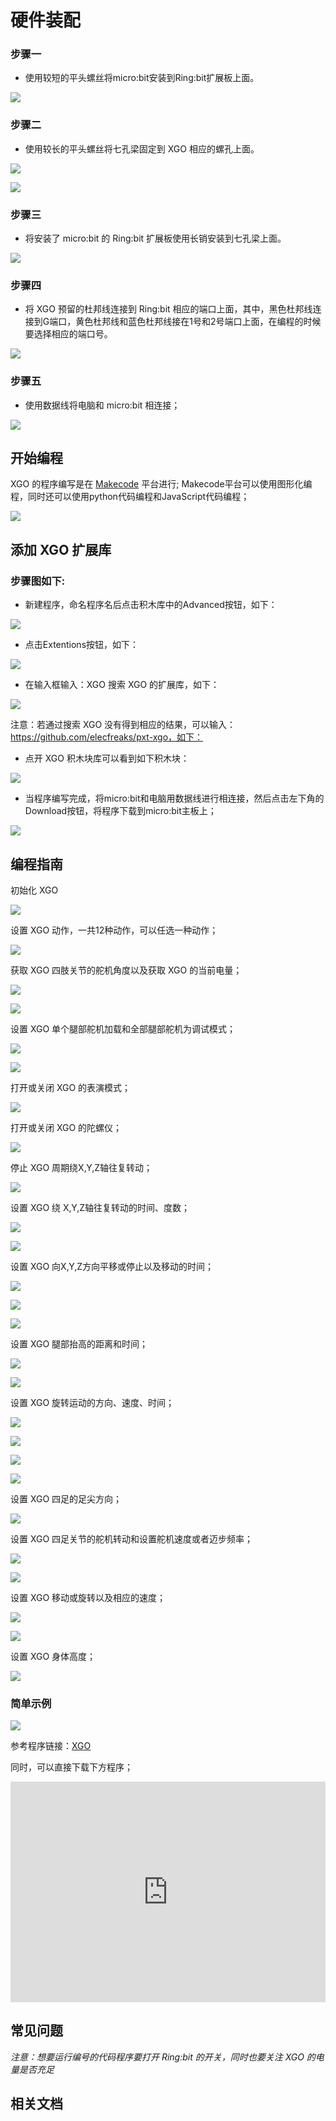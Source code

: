 # 硬件装配

### 步骤一

- 使用较短的平头螺丝将micro:bit安装到Ring:bit扩展板上面。


![](./images/microbit-xgo-robot-kit-17.png)



### 步骤二

- 使用较长的平头螺丝将七孔梁固定到 XGO 相应的螺孔上面。


![](./images/microbit-xgo-robot-kit-18.png)

![](./images/microbit-xgo-robot-kit-19.png)

### 步骤三

- 将安装了 micro:bit 的 Ring:bit 扩展板使用长销安装到七孔梁上面。


![](./images/microbit-xgo-robot-kit-20.png)

### 步骤四

-  将 XGO 预留的杜邦线连接到 Ring:bit 相应的端口上面，其中，黑色杜邦线连接到G端口，黄色杜邦线和蓝色杜邦线接在1号和2号端口上面，在编程的时候要选择相应的端口号。


![](./images/microbit-xgo-robot-kit-21.png)

### 步骤五

- 使用数据线将电脑和 micro:bit 相连接；


![](./images/microbit-xgo-robot-kit-22.png)





## 开始编程

XGO 的程序编写是在 [Makecode](https://makecode.microbit.org/#) 平台进行; Makecode平台可以使用图形化编程，同时还可以使用python代码编程和JavaScript代码编程；



![](./images/microbit-xgo-robot-kit-10.png)



## 添加 XGO 扩展库

### 步骤图如下:

- 新建程序，命名程序名后点击积木库中的Advanced按钮，如下：




![](./images/microbit-xgo-robot-kit-11.png)



- 点击Extentions按钮，如下：




![](./images/microbit-xgo-robot-kit-12.png)



- 在输入框输入：XGO 搜索 XGO 的扩展库，如下：




![](./images/microbit-xgo-robot-kit-13.png)

注意：若通过搜索 XGO 没有得到相应的结果，可以输入：https://github.com/elecfreaks/pxt-xgo，如下：



- 点开 XGO 积木块库可以看到如下积木块：




![](./images/microbit-xgo-robot-kit-14.png)



- 当程序编写完成，将micro:bit和电脑用数据线进行相连接，然后点击左下角的Download按钮，将程序下载到micro:bit主板上；




![](./images/microbit-xgo-robot-kit-15.png)





## 编程指南



初始化 XGO 



![](./images/microbit-xgo-robot-kit-square-24.png)



设置 XGO 动作，一共12种动作，可以任选一种动作；



![](./images/microbit-xgo-robot-kit-square-01.png)



获取 XGO 四肢关节的舵机角度以及获取 XGO 的当前电量；



![](./images/microbit-xgo-robot-kit-square-02.png)

![](./images/microbit-xgo-robot-kit-square-03.png)



设置 XGO 单个腿部舵机加载和全部腿部舵机为调试模式；



![](./images/microbit-xgo-robot-kit-square-04.png)

![](./images/microbit-xgo-robot-kit-square-05.png)



打开或关闭 XGO 的表演模式；



![](./images/microbit-xgo-robot-kit-square-06.png)



打开或关闭 XGO 的陀螺仪；



![](./images/microbit-xgo-robot-kit-square-07.png)



停止 XGO 周期绕X,Y,Z轴往复转动；



![](./images/microbit-xgo-robot-kit-square-08.png)



设置 XGO 绕 X,Y,Z轴往复转动的时间、度数；



![](./images/microbit-xgo-robot-kit-square-09.png)

![](./images/microbit-xgo-robot-kit-square-10.png)



设置 XGO 向X,Y,Z方向平移或停止以及移动的时间；



![](./images/microbit-xgo-robot-kit-square-11.png)

![](./images/microbit-xgo-robot-kit-square-12.png)

![](./images/microbit-xgo-robot-kit-square-13.png)



设置 XGO 腿部抬高的距离和时间；



![](./images/microbit-xgo-robot-kit-square-14.png)

![](./images/microbit-xgo-robot-kit-square-15.png)



设置  XGO 旋转运动的方向、速度、时间；



![](./images/microbit-xgo-robot-kit-square-16.png)

![](./images/microbit-xgo-robot-kit-square-17.png)

![](./images/microbit-xgo-robot-kit-square-18.png)

![](./images/microbit-xgo-robot-kit-square-19.png)



设置 XGO 四足的足尖方向；



![](./images/microbit-xgo-robot-kit-square-20.png)



设置 XGO 四足关节的舵机转动和设置舵机速度或者迈步频率；



![](./images/microbit-xgo-robot-kit-square-21.png)

![](./images/microbit-xgo-robot-kit-square-22.png)

设置 XGO 移动或旋转以及相应的速度；

![](./images/microbit-xgo-robot-kit-square-23.png)

![](./images/microbit-xgo-robot-kit-square-26.png)



设置 XGO 身体高度；

![](./images/microbit-xgo-robot-kit-square-25.png)





### 简单示例



![](./images/microbit-xgo-robot-kit-square-28.png)

参考程序链接：[XGO](https://makecode.microbit.org/_Rs2MPv5uebYd)

同时，可以直接下载下方程序；

<div style="position:relative;height:0;padding-bottom:70%;overflow:hidden;"><iframe style="position:absolute;top:0;left:0;width:100%;height:100%;" src="https://makecode.microbit.org/#pub:_Rs2MPv5uebYd" frameborder="0" sandbox="allow-popups allow-forms allow-scripts allow-same-origin"></iframe></div> 

##  常见问题



*注意：想要运行编号的代码程序要打开 Ring:bit 的开关，同时也要关注 XGO 的电量是否充足*



## 相关文档

